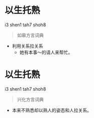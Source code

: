 # 以生托熟
i3 shen1 tah7 shoh8
> 如皋方言词典
- 利用关系拉关系
  - 她有本事～的请人来帮忙。

# 以生托熟
i3 shen1 tah7 shoh8
> 兴化方言词典
- 本来不熟悉却以熟人的姿态和人拉关系。
